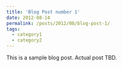 ```yaml
---
title: 'Blog Post number 1'
date: 2012-08-14
permalink: /posts/2012/08/blog-post-1/
tags:
  - category1
  - category2
---
```


This is a sample blog post. Actual post TBD.
